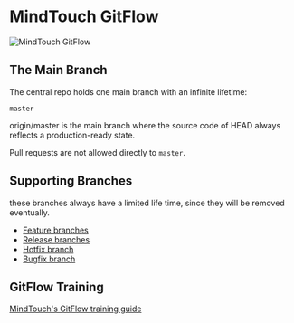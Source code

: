 MindTouch GitFlow
=================

![MindTouch GitFlow](https://s3.amazonaws.com/pattyr-test/gitflow/mindtouch-gitflow-model.001.png)

## The Main Branch

The central repo holds one main branch with an infinite lifetime:

`master`

origin/master is the main branch where the source code of HEAD always reflects a production-ready state.

Pull requests are not allowed directly to `master`.

## Supporting Branches

these branches always have a limited life time, since they will be removed eventually.

- [Feature branches](FeatureBranches.md)
- [Release branches](ReleaseBranches.md)
- [Hotfix branch](BugBranches.md#hotfix-branch)
- [Bugfix branch](BugBranches.md#bugfix-branch)

## GitFlow Training

[MindTouch's GitFlow training guide](GitFlowTraining.md)